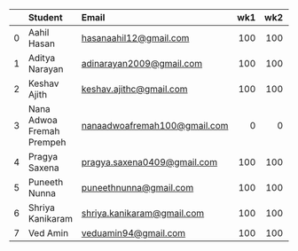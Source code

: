 |    | Student                   | Email                        |   wk1 |   wk2 |   wk3 |   wk4 |   wk5 |   wk6 |   wk7 |   wk8 |
|---:|:--------------------------|:-----------------------------|------:|------:|------:|------:|------:|------:|------:|------:|
|  0 | Aahil Hasan               | hasanaahil12@gmail.com       |   100 |   100 |   100 |   nan |   nan |   nan |   nan |   nan |
|  1 | Aditya Narayan            | adinarayan2009@gmail.com     |   100 |   100 |   100 |   nan |   nan |   nan |   nan |   nan |
|  2 | Keshav Ajith              | keshav.ajithc@gmail.com      |   100 |   100 |   100 |   nan |   nan |   nan |   nan |   nan |
|  3 | Nana Adwoa Fremah Prempeh | nanaadwoafremah100@gmail.com |     0 |     0 |     0 |   nan |   nan |   nan |   nan |   nan |
|  4 | Pragya Saxena             | pragya.saxena0409@gmail.com  |   100 |   100 |   100 |   nan |   nan |   nan |   nan |   nan |
|  5 | Puneeth Nunna             | puneethnunna@gmail.com       |   100 |   100 |   100 |   nan |   nan |   nan |   nan |   nan |
|  6 | Shriya Kanikaram          | shriya.kanikaram@gmail.com   |   100 |   100 |   100 |   nan |   nan |   nan |   nan |   nan |
|  7 | Ved Amin                  | veduamin94@gmail.com         |   100 |   100 |   100 |   nan |   nan |   nan |   nan |   nan |